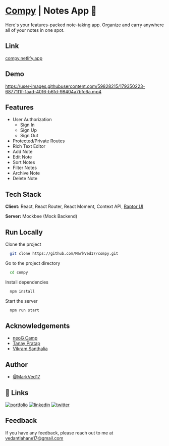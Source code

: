 
# [Compy](https://compy.netlify.app/) | Notes App 📝

Here's your features-packed note-taking app. Organize and carry anywhere all of your notes in one spot.

## Link

[compy.netlify.app](https://compy.netlify.app/)

## Demo

https://user-images.githubusercontent.com/59828215/179350223-68771f1f-1aad-40f6-b6fd-98404a7bfc6a.mp4

## Features

- User Authorization
    - Sign In
    - Sign Up
    - Sign Out
- Protected/Private Routes
- Rich Text Editor
- Add Note
- Edit Note
- Sort Notes
- Filter Notes
- Archive Note
- Delete Note

## Tech Stack

**Client:** React, React Router, React Moment, Context API, [Raptor UI](https://raptor-ui.netlify.app/)

**Server:** Mockbee (Mock Backend)


## Run Locally

Clone the project

```bash
  git clone https://github.com/MarkVed17/compy.git
```

Go to the project directory

```bash
  cd compy
```

Install dependencies

```bash
  npm install
```

Start the server

```bash
  npm run start
```

## Acknowledgements

 - [neoG Camp](https://neog.camp/)
 - [Tanay Pratap](https://twitter.com/tanaypratap)
 - [Vikram Santhalia](https://twitter.com/VikramSanthalia)


## Author

- [@MarkVed17](https://github.com/MarkVed17)


## 🔗 Links
[![portfolio](https://img.shields.io/badge/my_portfolio-000?style=for-the-badge&logo=ko-fi&logoColor=white)](https://vedantlahane.netlify.app/)
[![linkedin](https://img.shields.io/badge/linkedin-0A66C2?style=for-the-badge&logo=linkedin&logoColor=white)](https://www.linkedin.com/in/vedantlahane/)
[![twitter](https://img.shields.io/badge/twitter-1DA1F2?style=for-the-badge&logo=twitter&logoColor=white)](https://twitter.com/LahaneVedant)


## Feedback

If you have any feedback, please reach out to me at vedantlahane17@gmail.com

